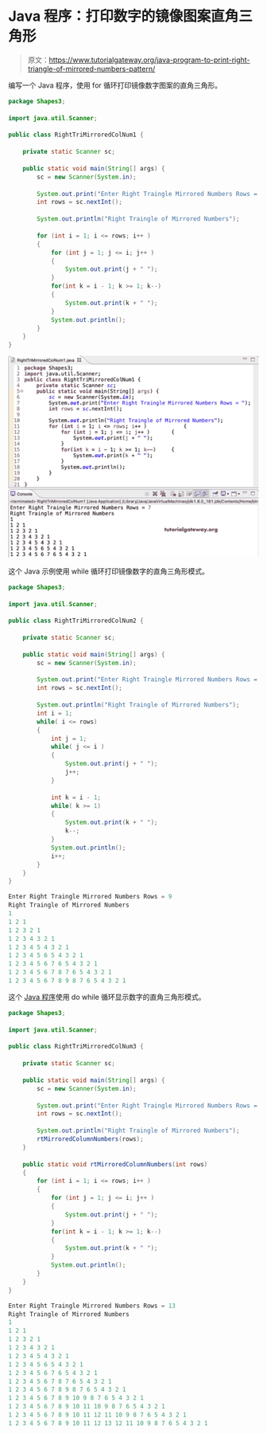 # Java 程序：打印数字的镜像图案直角三角形

> 原文：<https://www.tutorialgateway.org/java-program-to-print-right-triangle-of-mirrored-numbers-pattern/>

编写一个 Java 程序，使用 for 循环打印镜像数字图案的直角三角形。

```java
package Shapes3;

import java.util.Scanner;

public class RightTriMirroredColNum1 {

	private static Scanner sc;

	public static void main(String[] args) {
		sc = new Scanner(System.in);

		System.out.print("Enter Right Traingle Mirrored Numbers Rows = ");
		int rows = sc.nextInt();

		System.out.println("Right Traingle of Mirrored Numbers");

		for (int i = 1; i <= rows; i++ ) 
		{
			for (int j = 1; j <= i; j++ ) 
			{
				System.out.print(j + " ");
			}
			for(int k = i - 1; k >= 1; k--) 
			{
				System.out.print(k + " ");
			}
			System.out.println();
		}
	}
}
```

![Java Program to Print Right Triangle of Mirrored Numbers Pattern](img/4264cee26dcdf319e8a9b303853adde6.png)

这个 Java 示例使用 while 循环打印镜像数字的直角三角形模式。

```java
package Shapes3;

import java.util.Scanner;

public class RightTriMirroredColNum2 {

	private static Scanner sc;

	public static void main(String[] args) {
		sc = new Scanner(System.in);

		System.out.print("Enter Right Traingle Mirrored Numbers Rows = ");
		int rows = sc.nextInt();

		System.out.println("Right Traingle of Mirrored Numbers");
		int i = 1;
		while( i <= rows) 
		{
			int j = 1;
			while( j <= i ) 
			{
				System.out.print(j + " ");
				j++;
			}

			int k = i - 1;
			while( k >= 1) 
			{
				System.out.print(k + " ");
				k--;
			}
			System.out.println();
			i++;
		}
	}
}
```

```java
Enter Right Traingle Mirrored Numbers Rows = 9
Right Traingle of Mirrored Numbers
1 
1 2 1 
1 2 3 2 1 
1 2 3 4 3 2 1 
1 2 3 4 5 4 3 2 1 
1 2 3 4 5 6 5 4 3 2 1 
1 2 3 4 5 6 7 6 5 4 3 2 1 
1 2 3 4 5 6 7 8 7 6 5 4 3 2 1 
1 2 3 4 5 6 7 8 9 8 7 6 5 4 3 2 1 
```

这个 [Java 程序](https://www.tutorialgateway.org/learn-java-programs/)使用 do while 循环显示数字的直角三角形模式。

```java
package Shapes3;

import java.util.Scanner;

public class RightTriMirroredColNum3 {

	private static Scanner sc;

	public static void main(String[] args) {
		sc = new Scanner(System.in);

		System.out.print("Enter Right Traingle Mirrored Numbers Rows = ");
		int rows = sc.nextInt();

		System.out.println("Right Traingle of Mirrored Numbers");
		rtMirroredColumnNumbers(rows);		
	}

	public static void rtMirroredColumnNumbers(int rows)
	{
		for (int i = 1; i <= rows; i++ ) 
		{
			for (int j = 1; j <= i; j++ ) 
			{
				System.out.print(j + " ");
			}
			for(int k = i - 1; k >= 1; k--) 
			{
				System.out.print(k + " ");
			}
			System.out.println();
		}
	}
}
```

```java
Enter Right Traingle Mirrored Numbers Rows = 13
Right Traingle of Mirrored Numbers
1 
1 2 1 
1 2 3 2 1 
1 2 3 4 3 2 1 
1 2 3 4 5 4 3 2 1 
1 2 3 4 5 6 5 4 3 2 1 
1 2 3 4 5 6 7 6 5 4 3 2 1 
1 2 3 4 5 6 7 8 7 6 5 4 3 2 1 
1 2 3 4 5 6 7 8 9 8 7 6 5 4 3 2 1 
1 2 3 4 5 6 7 8 9 10 9 8 7 6 5 4 3 2 1 
1 2 3 4 5 6 7 8 9 10 11 10 9 8 7 6 5 4 3 2 1 
1 2 3 4 5 6 7 8 9 10 11 12 11 10 9 8 7 6 5 4 3 2 1 
1 2 3 4 5 6 7 8 9 10 11 12 13 12 11 10 9 8 7 6 5 4 3 2 1 
```